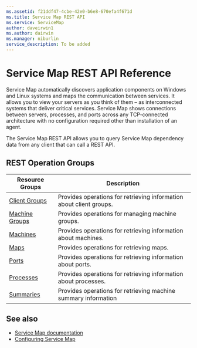 ```yaml
---
ms.assetid: f21ddf47-4cbe-42e0-b6e8-670efa4f671d
ms.title: Service Map REST API
ms.service: ServiceMap
author: daveirwin1
ms.author: dairwin
ms.manager: niburlin
service_description: To be added
---
```



# Service Map REST API Reference

Service Map automatically discovers application components on Windows and Linux systems and maps the communication between services. It allows you to view your servers as you think of them – as interconnected systems that deliver critical services.  Service Map shows connections between servers, processes, and ports across any TCP-connected architecture with no configuration required other than installation of an agent.

The Service Map REST API allows you to query Service Map dependency data from any client that can call a REST API.

## REST Operation Groups

| Resource Groups                    | Description                                                          |
|------------------------------------|----------------------------------------------------------------------|
| [Client Groups](xref:management.azure.com.servicemap.clientgroups)    | Provides operations for retrieving information about client groups.  |
| [Machine Groups](xref:management.azure.com.servicemap.machinegroups)  | Provides operations for managing machine groups.                     |
| [Machines](xref:management.azure.com.servicemap.machines)             | Provides operations for retrieving information about machines.       |
| [Maps](xref:management.azure.com.servicemap.maps)                     | Provides operations for retrieving maps.                             |
| [Ports](xref:management.azure.com.servicemap.ports)                   | Provides operations for retrieving information about ports.          |
| [Processes](xref:management.azure.com.servicemap.processes)           | Provides operations for retrieving information about processes.      |
| [Summaries](xref:management.azure.com.servicemap.summaries)           | Provides operations for retrieving machine summary information       |


## See also

- [Service Map documentation](https://docs.microsoft.com/azure/operations-management-suite/operations-management-suite-service-map)
- [Configuring Service Map](https://docs.microsoft.com/azure/operations-management-suite/operations-management-suite-service-map-configure)
